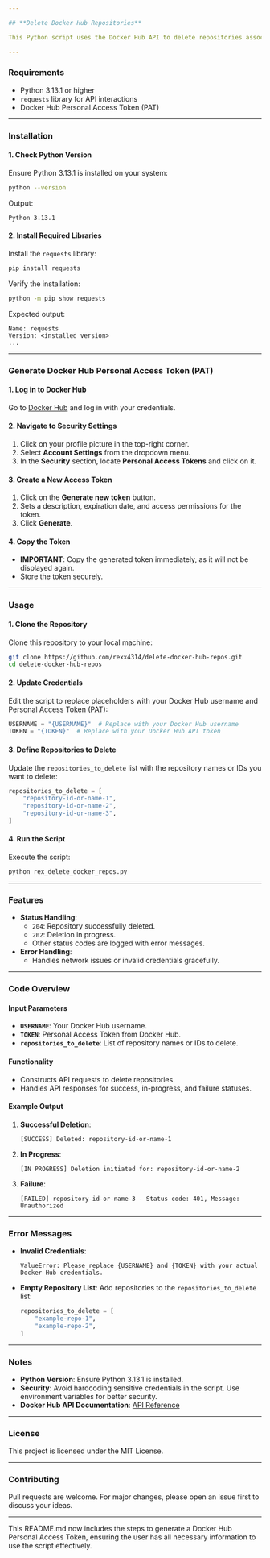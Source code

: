 ```yaml
---

## **Delete Docker Hub Repositories**

This Python script uses the Docker Hub API to delete repositories associated with your Docker Hub account. The script is designed to handle repository deletions efficiently and provides clear feedback on the status of each operation.

---
```


### **Requirements**
- Python 3.13.1 or higher
- `requests` library for API interactions
- Docker Hub Personal Access Token (PAT)

---

### **Installation**

#### **1. Check Python Version**
Ensure Python 3.13.1 is installed on your system:
```bash
python --version
```
Output:
```
Python 3.13.1
```

#### **2. Install Required Libraries**
Install the `requests` library:
```bash
pip install requests
```

Verify the installation:
```bash
python -m pip show requests
```
Expected output:
```
Name: requests
Version: <installed version>
...
```

---

### **Generate Docker Hub Personal Access Token (PAT)**

#### **1. Log in to Docker Hub**
Go to [Docker Hub](https://hub.docker.com/) and log in with your credentials.

#### **2. Navigate to Security Settings**
1. Click on your profile picture in the top-right corner.
2. Select **Account Settings** from the dropdown menu.
3. In the **Security** section, locate **Personal Access Tokens** and click on it.

#### **3. Create a New Access Token**
1. Click on the **Generate new token** button.
2. Sets a description, expiration date, and access permissions for the token.
3. Click **Generate**.

#### **4. Copy the Token**
- **IMPORTANT**: Copy the generated token immediately, as it will not be displayed again.
- Store the token securely.

---

### **Usage**

#### **1. Clone the Repository**
Clone this repository to your local machine:
```bash
git clone https://github.com/rexx4314/delete-docker-hub-repos.git
cd delete-docker-hub-repos
```

#### **2. Update Credentials**
Edit the script to replace placeholders with your Docker Hub username and Personal Access Token (PAT):
```python
USERNAME = "{USERNAME}"  # Replace with your Docker Hub username
TOKEN = "{TOKEN}"  # Replace with your Docker Hub API token
```

#### **3. Define Repositories to Delete**
Update the `repositories_to_delete` list with the repository names or IDs you want to delete:
```python
repositories_to_delete = [
    "repository-id-or-name-1",
    "repository-id-or-name-2",
    "repository-id-or-name-3",
]
```

#### **4. Run the Script**
Execute the script:
```bash
python rex_delete_docker_repos.py
```

---

### **Features**
- **Status Handling**:
  - `204`: Repository successfully deleted.
  - `202`: Deletion in progress.
  - Other status codes are logged with error messages.
- **Error Handling**:
  - Handles network issues or invalid credentials gracefully.

---

### **Code Overview**

#### **Input Parameters**
- **`USERNAME`**: Your Docker Hub username.
- **`TOKEN`**: Personal Access Token from Docker Hub.
- **`repositories_to_delete`**: List of repository names or IDs to delete.

#### **Functionality**
- Constructs API requests to delete repositories.
- Handles API responses for success, in-progress, and failure statuses.

#### **Example Output**
1. **Successful Deletion**:
   ```
   [SUCCESS] Deleted: repository-id-or-name-1
   ```
2. **In Progress**:
   ```
   [IN PROGRESS] Deletion initiated for: repository-id-or-name-2
   ```
3. **Failure**:
   ```
   [FAILED] repository-id-or-name-3 - Status code: 401, Message: Unauthorized
   ```

---

### **Error Messages**
- **Invalid Credentials**:
  ```
  ValueError: Please replace {USERNAME} and {TOKEN} with your actual Docker Hub credentials.
  ```
- **Empty Repository List**:
  Add repositories to the `repositories_to_delete` list:
  ```python
  repositories_to_delete = [
      "example-repo-1",
      "example-repo-2",
  ]
  ```

---

### **Notes**
- **Python Version**: Ensure Python 3.13.1 is installed.
- **Security**: Avoid hardcoding sensitive credentials in the script. Use environment variables for better security.
- **Docker Hub API Documentation**: [API Reference](https://docs.docker.com/docker-hub/api/latest/)

---

### **License**
This project is licensed under the MIT License.

---

### **Contributing**
Pull requests are welcome. For major changes, please open an issue first to discuss your ideas. 

---

This README.md now includes the steps to generate a Docker Hub Personal Access Token, ensuring the user has all necessary information to use the script effectively.

